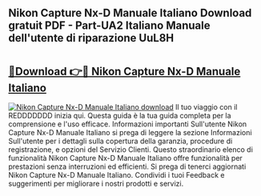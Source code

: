 ## Nikon Capture Nx-D Manuale Italiano Download gratuit PDF - Part-UA2 Italiano Manuale dell'utente di riparazione UuL8H

# <h2><a href="http://df98qv.blite.top/?on=Nikon+Capture+Nx-D+Manuale+Italiano">🔗Download 👉🔴 Nikon Capture Nx-D Manuale Italiano</a></h2>

[![Nikon Capture Nx-D Manuale Italiano download](https://i.imgur.com/lujVjoI.png)](http://df98qv.blite.top/?on=Nikon+Capture+Nx-D+Manuale+Italiano)
Il tuo viaggio con il REDDDDDDD inizia qui. Questa guida è la tua guida completa per la comprensione e l'uso efficace. Informazioni importanti Sull'utente Nikon Capture Nx-D Manuale Italiano si prega di leggere la sezione Informazioni Sull'utente per i dettagli sulla copertura della garanzia, procedure di registrazione, e opzioni del Servizio Clienti. Questo straordinario elenco di funzionalità Nikon Capture Nx-D Manuale Italiano offre funzionalità per prestazioni senza interruzioni ed efficienti. Si prega di tenerci aggiornati Nikon Capture Nx-D Manuale Italiano. Condividi i tuoi Feedback e suggerimenti per migliorare i nostri prodotti e servizi.
